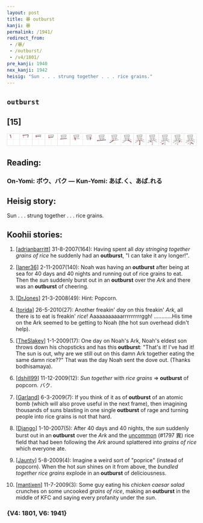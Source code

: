 ```yaml
---
layout: post
title: 暴 outburst
kanji: 暴
permalink: /1941/
redirect_from:
 - /暴/
 - /outburst/
 - /v4/1801/
pre_kanji: 1940
nex_kanji: 1942
heisig: "Sun . . . strung together . . . rice grains."
---
```


## `outburst`

## [15]

<div class="stroke"><img src="../images/E69AB4.png" /></div>

## Reading:

### On-Yomi: ボウ、バク &mdash; Kun-Yomi: あば.く、あば.れる

## Heisig story:

Sun . . . strung together . . . rice grains.

## Koohii stories:

1) [<a href="http://kanji.koohii.com/profile/adrianbarritt">adrianbarritt</a>] 31-8-2007(164): Having spent all <em>day</em> <em>stringing together</em> <em>grains of rice</em> he suddenly had an<strong> outburst</strong>, &quot;I can take it any longer!&quot;.

2) [<a href="http://kanji.koohii.com/profile/laner36">laner36</a>] 2-11-2007(140): Noah was having an<strong> outburst</strong> after being at sea for 40 days and 40 nights and running out of rice grains to eat. Then the <em>sun</em> suddenly burst out in an<strong> outburst</strong> over the <em>Ark</em> and there was an<strong> outburst</strong> of cheering.

3) [<a href="http://kanji.koohii.com/profile/DrJones">DrJones</a>] 21-3-2008(49): Hint: Popcorn.

4) [<a href="http://kanji.koohii.com/profile/torida">torida</a>] 26-5-2010(27): Another freakin&#039; <em>day</em> on this freakin&#039; <em>Ark</em>, all there is to eat is freakin&#039; <em>rice</em>! Aaaaaaaaaaarrrrrrrrrggh! ............His time on the Ark seemed to be getting to Noah (the hot sun overhead didn&#039;t help).

5) [<a href="http://kanji.koohii.com/profile/TheSlakey">TheSlakey</a>] 1-1-2009(17): One day on Noah&#039;s Ark, Noah&#039;s eldest son throws down his chopsticks and has this<strong> outburst</strong>: &quot;That&#039;s it! I&#039;ve had it! The sun is out, why are we still out on this damn Ark together eating the same damn rice??&quot; That was the day Noah sent the dove out. (Thanks bodhisamaya).

6) [<a href="http://kanji.koohii.com/profile/dshill99">dshill99</a>] 11-12-2009(12): <em>Sun</em> <em>together</em> with <em>rice grains</em> =&gt;<strong> outburst</strong> of popcorn. バク.

7) [<a href="http://kanji.koohii.com/profile/Garland">Garland</a>] 6-3-2009(7): If you think of it as of<strong> outburst</strong> of an atomic bomb (which will also prove useful in the next frame), then imagining thousands of suns blasting in one single<strong> outburst</strong> of rage and turning people into rice grains is not that hard.

8) [<a href="http://kanji.koohii.com/profile/Django">Django</a>] 1-10-2007(5): After 40 days and 40 nights, the <em>sun</em> suddenly burst out in an<strong> outburst</strong> over the <em>Ark</em> and the <a href="../v4/1797">uncommon</a> (#1797 異) rice field that had been following the <em>Ark</em> around splattered into <em>grains of rice</em> which everyone ate.

9) [<a href="http://kanji.koohii.com/profile/Jaunty">Jaunty</a>] 5-8-2009(4): Imagine a weird sort of &quot;poprice&quot; (instead of popcorn). When the hot <em>sun</em> shines on it from above, the <em>bundled together</em> <em>rice grains</em> explode in an<strong> outburst</strong> of deliciousness.

10) [<a href="http://kanji.koohii.com/profile/mantixen">mantixen</a>] 11-7-2009(3): Some guy eating his <em>chicken caesar salad</em> crunches on some uncooked <em>grains of rice</em>, making an<strong> outburst</strong> in the middle of KFC and saying every profanity under the <em>sun</em>.

### {V4: 1801, V6: 1941}
